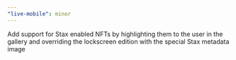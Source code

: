 ```yaml
---
"live-mobile": minor
---
```


Add support for Stax enabled NFTs by highlighting them to the user in the gallery and overriding the lockscreen edition with the special Stax metadata image
